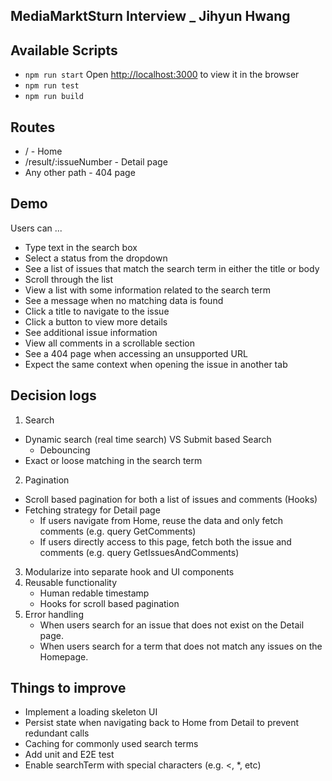 ## MediaMarktSturn Interview _ Jihyun Hwang

## Available Scripts
- `npm run start`
Open [http://localhost:3000](http://localhost:3000) to view it in the browser
- `npm run test`
- `npm run build`

## Routes
- / -  Home
- /result/:issueNumber - Detail page
- Any other path - 404 page

## Demo
Users can ...
- Type text in the search box
- Select a status from the dropdown
- See a list of issues that match the search term in either the title or body
- Scroll through the list
- View a list with some information related to the search term
- See a message when no matching data is found
- Click a title to navigate to the issue
- Click a button to view more details
- See additional issue information
- View all comments in a scrollable section
- See a 404 page when accessing an unsupported URL
- Expect the same context when opening the issue in another tab


## Decision logs
1. Search 
- Dynamic search (real time search) VS Submit based Search
    - Debouncing
- Exact or loose matching in the search term
2. Pagination
- Scroll based pagination for both a list of issues and comments (Hooks)
- Fetching strategy for Detail page
    - If users navigate from Home, reuse the data and only fetch comments (e.g. query GetComments)
    - If users directly access to this page, fetch both the issue and comments (e.g. query GetIssuesAndComments)
3. Modularize into separate hook and UI components
4. Reusable functionality
    - Human redable timestamp
    - Hooks for scroll based pagination 
5. Error handling 
    - When users search for an issue that does not exist on the Detail page.
    - When users search for a term that does not match any issues on the Homepage.

## Things to improve 
- Implement a loading skeleton UI
- Persist state when navigating back to Home from Detail to prevent redundant calls
- Caching for commonly used search terms
- Add unit and E2E test
- Enable searchTerm with special characters (e.g. <, *, etc)
